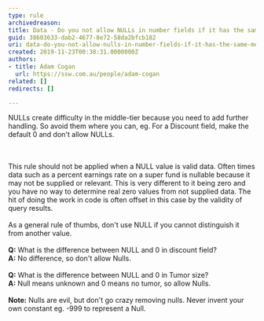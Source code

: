 ```yaml
---
type: rule
archivedreason: 
title: Data - Do you not allow NULLs in number fields if it has the same meaning as zero?
guid: 38603633-dab2-4677-8e72-58da2bfcb182
uri: data-do-you-not-allow-nulls-in-number-fields-if-it-has-the-same-meaning-as-zero
created: 2019-11-23T00:38:31.0000000Z
authors:
- title: Adam Cogan
  url: https://ssw.com.au/people/adam-cogan
related: []
redirects: []

---
```



​NULLs create difficulty in the middle-tier because you need to add further handling. So avoid them where you can, eg. For a Discount field, make the default 0 and don't allow NULLs.<br>
<br><excerpt class='endintro'></excerpt><br>
<p>​This rule should not be applied when a NULL value is valid data. Often times data such as a percent earnings rate on a super fund is nullable because it may not be supplied or relevant. This is very different to it being zero and you have no way to determine real zero values from not supplied data. The hit of doing the work in code is often offset in this case by the validity of query results.<br><br>As a general rule of thumbs, don't use NULL if you cannot distinguish it from another value.<br><br><strong>Q&#58;</strong>&#160;What is the difference between NULL and 0 in discount field?<br><strong>A&#58;</strong>&#160;No difference, so don't allow Nulls.<br><br><strong>Q&#58;</strong> What is the difference between NULL and 0 in Tumor size?<br><strong>A&#58;</strong> Null means unknown and 0 means no tumor, so allow Nulls.<br><br><strong>Note&#58;</strong>&#160;Nulls are evil, but don't go crazy removing nulls. Never invent your own constant eg. -999 to represent a Null.<br></p>


